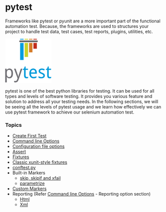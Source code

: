 # pytest

Frameworks like pytest or pyunit are a more important part of the functional automation test. Because, the frameworks are used to structures your project to handle test data, test cases, test reports, plugins, utilities, etc.

![pytest_logo](/resources/pytest_logo.png)

pytest is one of the best python libraries for testing.  It can be used for all types and levels of software testing. It provides you various feature and solution to address all your testing needs.
In the following sections, we will be seeing all the levels of pytest usage and we learn how effectively we can use pytest framework to achieve our selenium automation test.

### Topics

- [Create First Test](/docs/basictest.md)
- [Command line Options](/docs/commandlineoptions.md)
- [Configuration file options](/docs/inifileoptions.md)
- [Assert](/docs/assert.md)
- [Fixtures](/docs/fixtures.md)
- [Classic xunit-style fixtures](/docs/xunitstyle.md)
- [conftest.py](/docs/conftest.md)
- Built-in Markers
   - [skip, skipif and xfail](/docs/skipskipifxfail.md)
   - [parametrize](/docs/parametrize.md)
- [Custom Markers](/docs/custommarkers.md)
- Reporting (Refer [Command line Options](/docs/commandlineoptions.md) - Reporting option section)
  - [Html](/docs/commandlineoptions.md)
  - [Xml](/docs/commandlineoptions.md)

